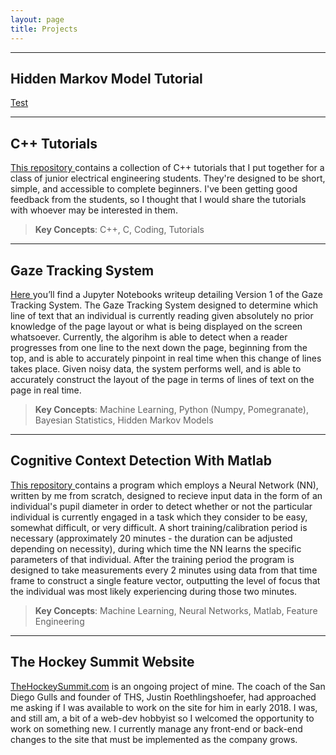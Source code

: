 ```yaml
---
layout: page
title: Projects
---
```


---
## Hidden Markov Model Tutorial
<a href = "https://github.com/stevebottos/stevebottos.github.io/blob/master/_downloads/HMM_Tutorial.pdf" target = "_blank"> Test</a>

---
## C++ Tutorials
<a href="https://github.com/stevebottos/cpp_tutorials" target="_blank">This repository </a>contains a collection of C++ tutorials that I put together for a class of junior electrical engineering students. They're designed to be short, simple, and accessible to complete beginners. I've been getting good feedback from the students, so I thought that I would share the tutorials with whoever may be interested in them.
> **Key Concepts**: C++, C, Coding, Tutorials

---
## Gaze Tracking System
<a href="https://stevebottos.github.io/jupnotes/GazeTrackerWriteup" target="_blank">Here </a>you’ll find a Jupyter Notebooks writeup detailing Version 1 of the Gaze Tracking System. The Gaze Tracking System designed to determine which line of text that an individual is currently reading given absolutely no prior knowledge of the page layout or what is being displayed on the screen whatsoever. Currently, the algorihm is able to detect when a reader progresses from one line to the next down the page, beginning from the top, and is able to accurately pinpoint in real time when this change of lines takes place. Given noisy data, the system performs well, and is able to accurately construct the layout of the page in terms of lines of text on the page in real time.<br/>
> **Key Concepts**: Machine Learning, Python (Numpy, Pomegranate), Bayesian Statistics, Hidden Markov Models

---
## Cognitive Context Detection With Matlab
<a href="https://github.com/stevebottos/MATLAB-Cognitive-State-Detection" target="_blank">This repository </a>contains a program which employs a Neural Network (NN), written by me from scratch, designed to recieve input data in the form of an individual's pupil diameter in order to detect whether or not the particular individual is currently engaged in a task which they consider to be easy, somewhat difficult, or very difficult. A short training/calibration period is necessary (approximately 20 minutes - the duration can be adjusted depending on necessity), during which time the NN learns the specific parameters of that individual. After the training period the program is designed to take measurements every 2 minutes using data from that time frame to construct a single feature vector, outputting the level of focus that the individual was most likely experiencing during those two minutes.
> **Key Concepts**: Machine Learning, Neural Networks, Matlab, Feature Engineering

---
## The Hockey Summit Website
<a href="http://thehockeysummit.com/" target="_blank">TheHockeySummit.com</a> is an ongoing project of mine. The coach of the San Diego Gulls and founder of THS, Justin Roethlingshoefer, had approached me asking if I was available to work on the site for him in early 2018. I was, and still am, a bit of a web-dev hobbyist so I welcomed the opportunity to work on something new. I currently manage any front-end or back-end changes to the site that must be implemented as the company grows. 

